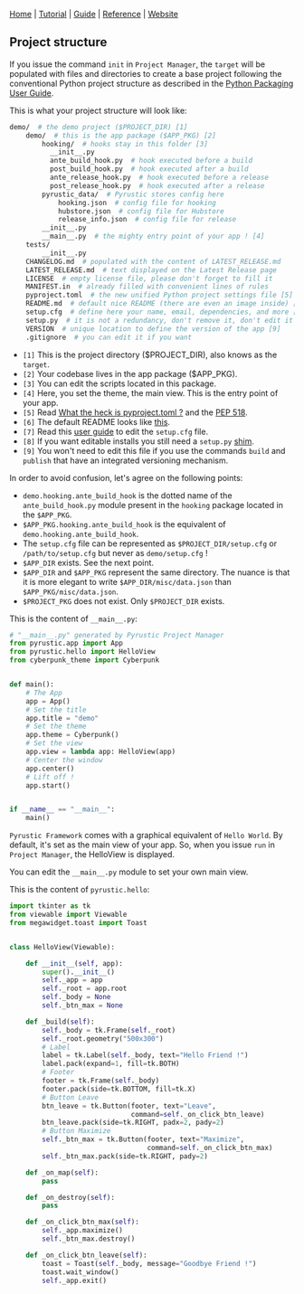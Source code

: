 [Home](https://github.com/pyrustic/pyrustic#readme) | [Tutorial](https://github.com/pyrustic/pyrustic/blob/master/docs/tutorial/README.md) | [Guide](https://github.com/pyrustic/pyrustic/blob/master/docs/guide/README.md) | [Reference](https://github.com/pyrustic/pyrustic/blob/master/docs/reference/README.md) | [Website](https://pyrustic.github.io)

## Project structure

If you issue the command `init` in `Project Manager`, the `target` will be populated with files and directories to create a base project following the conventional Python project structure as described in the [Python Packaging User Guide](https://packaging.python.org/tutorials/packaging-projects/).

This is what your project structure will look like:

```bash
demo/  # the demo project ($PROJECT_DIR) [1]
    demo/  # this is the app package ($APP_PKG) [2]
        hooking/  # hooks stay in this folder [3]
          __init__.py
          ante_build_hook.py  # hook executed before a build
          post_build_hook.py  # hook executed after a build
          ante_release_hook.py  # hook executed before a release
          post_release_hook.py  # hook executed after a release
        pyrustic_data/  # Pyrustic stores config here
            hooking.json  # config file for hooking
            hubstore.json  # config file for Hubstore
            release_info.json  # config file for release
        __init__.py
        __main__.py  # the mighty entry point of your app ! [4]
    tests/
        __init__.py
    CHANGELOG.md  # populated with the content of LATEST_RELEASE.md
    LATEST_RELEASE.md  # text displayed on the Latest Release page
    LICENSE  # empty license file, please don't forget to fill it
    MANIFEST.in  # already filled with convenient lines of rules
    pyproject.toml  # the new unified Python project settings file [5]
    README.md  # default nice README (there are even an image inside) [6]
    setup.cfg  # define here your name, email, dependencies, and more [7]
    setup.py  # it is not a redundancy, don't remove it, don't edit it [8]
    VERSION  # unique location to define the version of the app [9]
    .gitignore  # you can edit it if you want
```

- `[1]` This is the project directory ($PROJECT_DIR), also knows as the `target`.
- `[2]` Your codebase lives in the app package ($APP_PKG).
- `[3]` You can edit the scripts located in this package.
- `[4]` Here, you set the theme, the main view. This is the entry point of your app.
- `[5]` Read [What the heck is pyproject.toml ?](https://snarky.ca/what-the-heck-is-pyproject-toml/) and the [PEP 518](https://www.python.org/dev/peps/pep-0518/).
- `[6]` The default README looks like [this](https://github.com/pyrustic/demo#readme).
- `[7]` Read this [user guide](https://setuptools.readthedocs.io/en/latest/userguide/declarative_config.html) to edit the `setup.cfg` file.
- `[8]` If you want editable installs you still need a `setup.py` [shim](https://twitter.com/pganssle/status/1241161328137515008).
- `[9]` You won't need to edit this file if you use the commands `build` and `publish` that have an integrated versioning mechanism.

In order to avoid confusion, let's agree on the following points:
- `demo.hooking.ante_build_hook` is the dotted name of the `ante_build_hook.py` module present in the `hooking` package located in the `$APP_PKG`.
- `$APP_PKG.hooking.ante_build_hook` is the equivalent of `demo.hooking.ante_build_hook`.
- The `setup.cfg` file can be represented as `$PROJECT_DIR/setup.cfg` or `/path/to/setup.cfg` but never as `demo/setup.cfg` !
- `$APP_DIR` exists. See the next point.
- `$APP_DIR` and `$APP_PKG` represent the same directory. The nuance is that it is more elegant to write `$APP_DIR/misc/data.json` than `$APP_PKG/misc/data.json`.
- `$PROJECT_PKG` does not exist. Only `$PROJECT_DIR` exists.


This is the content of `__main__.py`:

```python
# "__main__.py" generated by Pyrustic Project Manager
from pyrustic.app import App
from pyrustic.hello import HelloView
from cyberpunk_theme import Cyberpunk


def main():
    # The App
    app = App()
    # Set the title
    app.title = "demo"
    # Set the theme
    app.theme = Cyberpunk()
    # Set the view
    app.view = lambda app: HelloView(app)
    # Center the window
    app.center()
    # Lift off !
    app.start()


if __name__ == "__main__":
    main()

```

`Pyrustic Framework` comes with a graphical equivalent of `Hello World`. By default, it's set as the main view of your app. So, when you issue `run` in `Project Manager`, the HelloView is displayed.

You can edit the `__main__.py` module to set your own main view.

This is the content of `pyrustic.hello`:

```python
import tkinter as tk
from viewable import Viewable
from megawidget.toast import Toast


class HelloView(Viewable):

    def __init__(self, app):
        super().__init__()
        self._app = app
        self._root = app.root
        self._body = None
        self._btn_max = None

    def _build(self):
        self._body = tk.Frame(self._root)
        self._root.geometry("500x300")
        # Label
        label = tk.Label(self._body, text="Hello Friend !")
        label.pack(expand=1, fill=tk.BOTH)
        # Footer
        footer = tk.Frame(self._body)
        footer.pack(side=tk.BOTTOM, fill=tk.X)
        # Button Leave
        btn_leave = tk.Button(footer, text="Leave",
                              command=self._on_click_btn_leave)
        btn_leave.pack(side=tk.RIGHT, padx=2, pady=2)
        # Button Maximize
        self._btn_max = tk.Button(footer, text="Maximize",
                                  command=self._on_click_btn_max)
        self._btn_max.pack(side=tk.RIGHT, pady=2)

    def _on_map(self):
        pass

    def _on_destroy(self):
        pass

    def _on_click_btn_max(self):
        self._app.maximize()
        self._btn_max.destroy()

    def _on_click_btn_leave(self):
        toast = Toast(self._body, message="Goodbye Friend !")
        toast.wait_window()
        self._app.exit()
```